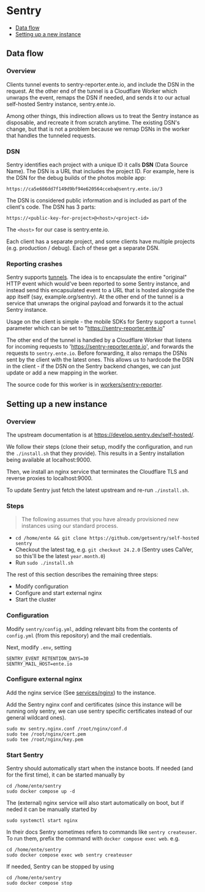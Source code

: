 # Sentry

-   [Data flow](#understanding-the-data-flow)
-   [Setting up a new instance](#setting-up-a-new-instance)

## Data flow

### Overview

Clients tunnel events to sentry-reporter.ente.io, and include the DSN in the
request. At the other end of the tunnel is a Cloudflare Worker which unwraps the
event, remaps the DSN if needed, and sends it to our actual self-hosted Sentry
instance, sentry.ente.io.

Among other things, this indirection allows us to treat the Sentry instance as
disposable, and recreate it from scratch anytime. The existing DSN's change, but
that is not a problem because we remap DSNs in the worker that handles the
tunneled requests.

### DSN

Sentry identifies each project with a unique ID it calls **DSN** (Data Source
Name). The DSN is a URL that includes the project ID. For example, here is the
DSN for the debug builds of the photos mobile app:

    https://ca5e686dd7f149d9bf94e620564cceba@sentry.ente.io/3

The DSN is considered public information and is included as part of the client's
code. The DSN has 3 parts:

    https://<public-key-for-project>@<host>/<project-id>

The `<host>` for our case is sentry.ente.io.

Each client has a separate project, and some clients have multiple projects
(e.g. production / debug). Each of these get a separate DSN.

### Reporting crashes

Sentry supports
[tunnels](https://docs.sentry.io/platforms/javascript/configuration/options/#tunnel).
The idea is to encapsulate the entire "original" HTTP event which would've been
reported to some Sentry instance, and instead send this encapsulated event to a
URL that is hosted alongside the app itself (say, example.org/sentry). At the
other end of the tunnel is a service that unwraps the original payload and
forwards it to the actual Sentry instance.

Usage on the client is simple - the mobile SDKs for Sentry support a `tunnel`
parameter which can be set to "https://sentry-reporter.ente.io"

The other end of the tunnel is handled by a Cloudflare Worker that listens for
incoming requests to 'https://sentry-reporter.ente.io', and forwards the
requests to `sentry.ente.io`. Before forwarding, it also remaps the DSNs sent by
the client with the latest ones. This allows us to hardcode the DSN in the
client - if the DSN on the Sentry backend changes, we can just update or add a
new mapping in the worker.

The source code for this worker is in
[workers/sentry-reporter](../../workers/sentry-reporter).

## Setting up a new instance

### Overview

The upstream documentation is at https://develop.sentry.dev/self-hosted/.

We follow their steps (clone their setup, modify the configuration, and run the
`./install.sh` that they provide). This results in a Sentry installation being
available at localhost:9000.

Then, we install an nginx service that terminates the Cloudflare TLS and reverse
proxies to localhost:9000.

To update Sentry just fetch the latest upstream and re-run `./install.sh`.

### Steps

> The following assumes that you have already provisioned new instances using
> our standard process.

-   `cd /home/ente && git clone https://github.com/getsentry/self-hosted sentry`
-   Checkout the latest tag, e.g. `git checkout 24.2.0` (Sentry uses CalVer, so
    this'll be the latest `year.month.0`)
-   Run `sudo ./install.sh`

The rest of this section describes the remaining three steps:

-   Modify configuration
-   Configure and start external nginx
-   Start the cluster

### Configuration

Modify `sentry/config.yml`, adding relevant bits from the contents of
`config.yml` (from this repository) and the mail credentials.

Next, modify `.env`, setting

    SENTRY_EVENT_RETENTION_DAYS=30
    SENTRY_MAIL_HOST=ente.io

### Configure external nginx

Add the nginx service (See [services/nginx](../services/nginx/README.md)) to the
instance.

Add the Sentry nginx conf and certificates (since this instance will be running
only sentry, we can use sentry specific certificates instead of our general
wildcard ones).

    sudo mv sentry.nginx.conf /root/nginx/conf.d
    sudo tee /root/nginx/cert.pem
    sudo tee /root/nginx/key.pem

### Start Sentry

Sentry should automatically start when the instance boots. If needed (and for
the first time), it can be started manually by

    cd /home/ente/sentry
    sudo docker compose up -d

The (external) nginx service will also start automatically on boot, but
if neded it can be manually started by

    sudo systemctl start nginx

In their docs Sentry sometimes refers to commands like `sentry createuser`. To
run them, prefix the command with `docker compose exec web`. e.g.

    cd /home/ente/sentry
    sudo docker compose exec web sentry createuser

If needed, Sentry can be stopped by using

    cd /home/ente/sentry
    sudo docker compose stop
